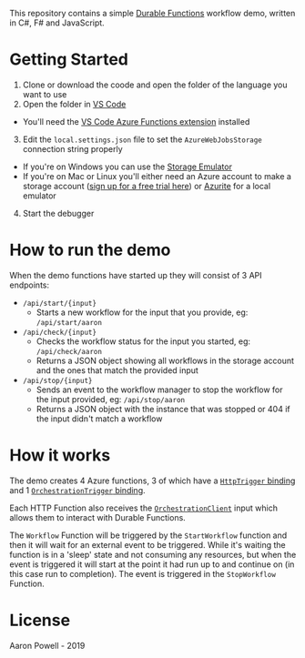 This repository contains a simple [Durable Functions](https://docs.microsoft.com/en-us/azure/azure-functions/durable/durable-functions-overview?WT.mc_id=durablefunctionsworkflowdemo-github-aapowell) workflow demo, written in C#, F# and JavaScript.

# Getting Started

1. Clone or download the coode and open the folder of the language you want to use
2. Open the folder in [VS Code](https://code.visualstudio.com/?WT.mc_id=durablefunctionsworkflowdemo-github-aapowell)
  * You'll need the [VS Code Azure Functions extension](https://marketplace.visualstudio.com/items?itemName=ms-azuretools.vscode-azurefunctions&WT.mc_id=durablefunctionsworkflowdemo-github-aapowell) installed
3. Edit the `local.settings.json` file to set the `AzureWebJobsStorage` connection string properly
  * If you're on Windows you can use the [Storage Emulator](https://docs.microsoft.com/en-us/azure/storage/common/storage-use-emulator?WT.mc_id=durablefunctionsworkflowdemo-github-aapowell)
  * If you're on Mac or Linux you'll either need an Azure account to make a storage account ([sign up for a free trial here](https://azure.microsoft.com/en-us/free/?wt.mc_id=durablefunctionsworkflowdemo-github-aapowell)) or [Azurite](https://github.com/azure/azurite) for a local emulator
4. Start the debugger

# How to run the demo

When the demo functions have started up they will consist of 3 API endpoints:

* `/api/start/{input}`
  * Starts a new workflow for the input that you provide, eg: `/api/start/aaron`
* `/api/check/{input}`
  * Checks the workflow status for the input you started, eg: `/api/check/aaron`
  * Returns a JSON object showing all workflows in the storage account and the ones that match the provided input
* `/api/stop/{input}`
  * Sends an event to the workflow manager to stop the workflow for the input provided, eg: `/api/stop/aaron`
  * Returns a JSON object with the instance that was stopped or 404 if the input didn't match a workflow

# How it works

The demo creates 4 Azure functions, 3 of which have a [`HttpTrigger` binding](https://docs.microsoft.com/en-us/azure/azure-functions/functions-bindings-http-webhook) and 1 [`OrchestrationTrigger` binding](https://docs.microsoft.com/en-us/azure/azure-functions/durable/durable-functions-bindings#orchestration-triggers).

Each HTTP Function also receives the [`OrchestrationClient`](https://docs.microsoft.com/en-us/azure/azure-functions/durable/durable-functions-bindings#orchestration-client) input which allows them to interact with Durable Functions.

The `Workflow` Function will be triggered by the `StartWorkflow` function and then it will wait for an external event to be triggered. While it's waiting the function is in a 'sleep' state and not consuming any resources, but when the event is triggered it will start at the point it had run up to and continue on (in this case run to completion). The event is triggered in the `StopWorkflow` Function.

# License

Aaron Powell - 2019
